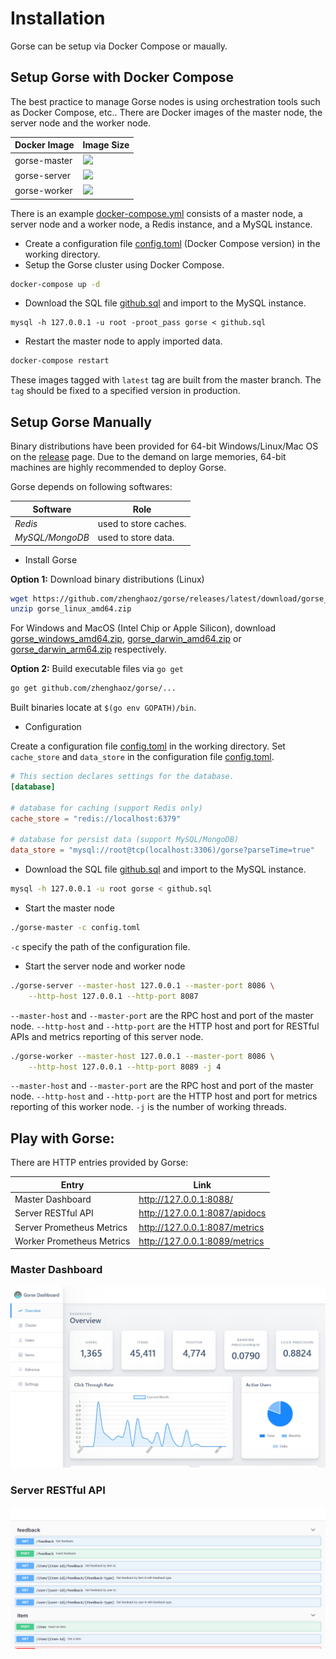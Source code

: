 # Installation

Gorse can be setup via Docker Compose or maually.

## Setup Gorse with Docker Compose

The best practice to manage Gorse nodes is using orchestration tools such as Docker Compose, etc.. There are Docker images of the master node, the server node and the worker node.

| Docker Image         | Image Size |
| ------------ | -------- |
| gorse-master | [![](https://img.shields.io/docker/image-size/zhenghaoz/gorse-master)](https://hub.docker.com/repository/docker/zhenghaoz/gorse-master) |
| gorse-server | [![](https://img.shields.io/docker/image-size/zhenghaoz/gorse-server)](https://hub.docker.com/repository/docker/zhenghaoz/gorse-server) |
| gorse-worker | [![](https://img.shields.io/docker/image-size/zhenghaoz/gorse-worker)](https://hub.docker.com/repository/docker/zhenghaoz/gorse-worker) |

There is an example [docker-compose.yml](https://github.com/zhenghaoz/gorse/blob/master/docker/docker-compose.yml) consists of a master node, a server node and a worker node, a Redis instance, and a MySQL instance.

- Create a configuration file [config.toml](https://github.com/zhenghaoz/gorse/blob/master/docker/config.toml) (Docker Compose version) in the working directory.
- Setup the Gorse cluster using Docker Compose.

```bash
docker-compose up -d
```

- Download the SQL file [github.sql](https://cdn.gorse.io/example/github.sql) and import to the MySQL instance.

```
mysql -h 127.0.0.1 -u root -proot_pass gorse < github.sql
```

- Restart the master node to apply imported data.

```bash
docker-compose restart
```

These images tagged with `latest` tag are built from the master branch. The `tag` should be fixed to a specified version in production.

## Setup Gorse Manually

Binary distributions have been provided for 64-bit Windows/Linux/Mac OS on the [release](https://github.com/zhenghaoz/gorse/releases) page. Due to the demand on large memories, 64-bit machines are highly recommended to deploy Gorse.

Gorse depends on following softwares:

| Software | Role |
|-|-|
| *Redis* | used to store caches. |
 *MySQL/MongoDB* | used to store data. |

- Install Gorse

**Option 1:** Download binary distributions (Linux)

```bash
wget https://github.com/zhenghaoz/gorse/releases/latest/download/gorse_linux_amd64.zip
unzip gorse_linux_amd64.zip
```

For Windows and MacOS (Intel Chip or Apple Silicon), download [gorse_windows_amd64.zip](https://github.com/zhenghaoz/gorse/releases/latest/download/gorse_windows_amd64.zip), [gorse_darwin_amd64.zip](https://github.com/zhenghaoz/gorse/releases/latest/download/gorse_darwin_amd64.zip) or [gorse_darwin_arm64.zip](https://github.com/zhenghaoz/gorse/releases/latest/download/gorse_darwin_arm64.zip) respectively.

**Option 2:** Build executable files via `go get`

```bash
go get github.com/zhenghaoz/gorse/...
```

Built binaries locate at `$(go env GOPATH)/bin`.

- Configuration

Create a configuration file [config.toml](https://github.com/zhenghaoz/gorse/blob/master/config/config.toml.template) in the working directory. Set `cache_store` and `data_store` in the configuration file [config.toml](https://github.com/zhenghaoz/gorse/blob/master/config/config.toml.template). 

```toml
# This section declares settings for the database.
[database]

# database for caching (support Redis only)
cache_store = "redis://localhost:6379"

# database for persist data (support MySQL/MongoDB)
data_store = "mysql://root@tcp(localhost:3306)/gorse?parseTime=true"
```

- Download the SQL file [github.sql](https://cdn.gorse.io/example/github.sql) and import to the MySQL instance.

```bash
mysql -h 127.0.0.1 -u root gorse < github.sql
```

- Start the master node

```bash
./gorse-master -c config.toml
```

`-c` specify the path of the configuration file.

- Start the server node and worker node

```bash
./gorse-server --master-host 127.0.0.1 --master-port 8086 \
    --http-host 127.0.0.1 --http-port 8087
```

`--master-host` and `--master-port` are the RPC host and port of the master node. `--http-host` and `--http-port` are the HTTP host and port for RESTful APIs and metrics reporting of this server node.

```bash
./gorse-worker --master-host 127.0.0.1 --master-port 8086 \
    --http-host 127.0.0.1 --http-port 8089 -j 4
```

`--master-host` and `--master-port` are the RPC host and port of the master node. `--http-host` and `--http-port` are the HTTP host and port for metrics reporting of this worker node. `-j` is the number of working threads.

## Play with Gorse: 

There are HTTP entries provided by Gorse:

| Entry | Link |
| --- | --- |
| Master Dashboard | http://127.0.0.1:8088/ |
| Server RESTful API | http://127.0.0.1:8087/apidocs |
| Server Prometheus Metrics | http://127.0.0.1:8087/metrics |
| Worker Prometheus Metrics | http://127.0.0.1:8089/metrics |

### Master Dashboard

![](img/dashboard.jpg)

### Server RESTful API

![](img/swagger.png)

